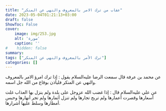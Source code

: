 ```yaml
---
title: "عقاب من ترك الامر بالمعروف والنهي عن المنكر"
date: 2023-05-04T01:21:13+03:00
draft: false
ShowToc: False
cover:
    image: img/253.jpg
    alt: 'صورة'
    caption: ''
#    hidden: false
summary: 
tags: ["ترك الأمر بالمعروف والنهي عن المنكر"]
categories: []
---
```

عن محمد بن عرفة قال سمعت
الرضا عليه‌السلام يقول : إذا ترك امرؤ الامر بالمعروف والنهي عن المنكر فليأذن
بوقاع من الله جل اسمه.

عن علي عليه‌السلام قال : إذا غضب
الله عزوجل على بلدة ولم ينزل بها العذاب غلت أسعارها وقصرت أعمارها
ولم تربح تجارها ولم تنزل أثمارها ولم تجر أنهارها وحبس أمطارها وسلط
عليها أشرارها.

